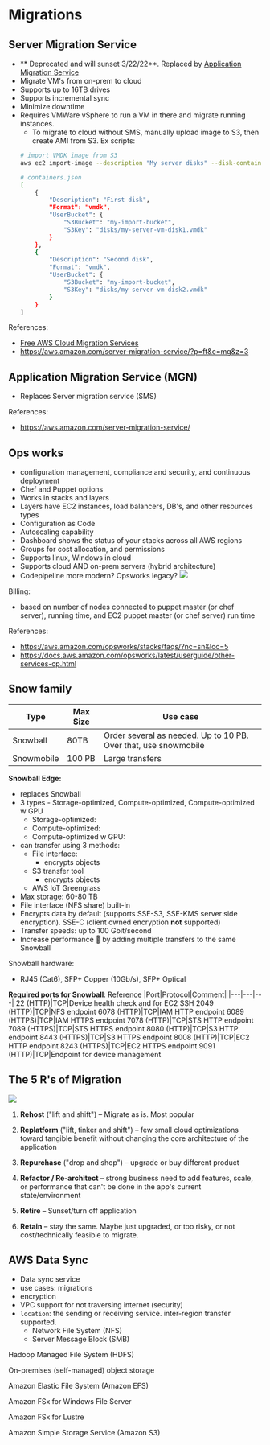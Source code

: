 # Migrations

## Server Migration Service
- ** Deprecated and will sunset 3/22/22**. Replaced by [Application Migration Service](#application-migration-service)
- Migrate VM's from on-prem to cloud
- Supports up to 16TB drives
- Supports incremental sync
- Minimize downtime
- Requires VMWare vSphere to run a VM in there and migrate running instances. 
    - To migrate to cloud without SMS, manually upload image to S3, then create AMI from S3. Ex scripts: 
    ```sh
    # import VMDK image from S3
    aws ec2 import-image --description "My server disks" --disk-containers "file://C:\import\containers.json"

    # containers.json
    [
        {
            "Description": "First disk",
            "Format": "vmdk",
            "UserBucket": {
                "S3Bucket": "my-import-bucket",
                "S3Key": "disks/my-server-vm-disk1.vmdk"
            }
        },          
        {
            "Description": "Second disk",
            "Format": "vmdk",
            "UserBucket": {
                "S3Bucket": "my-import-bucket",
                "S3Key": "disks/my-server-vm-disk2.vmdk"
            }
        }
    ]
    ```

References: 
- [Free AWS Cloud Migration Services](https://aws.amazon.com/free/migration/)
- https://aws.amazon.com/server-migration-service/?p=ft&c=mg&z=3

## Application Migration Service (MGN)
- Replaces Server migration service (SMS)

References: 
- https://aws.amazon.com/server-migration-service/

## Ops works
-  configuration management, compliance and security, and continuous deployment
- Chef and Puppet options
- Works in stacks and layers
- Layers have EC2 instances, load balancers, DB's, and other resources types
- Configuration as Code
- Autoscaling capability
- Dashboard shows the status of your stacks across all AWS regions
- Groups for cost allocation, and permissions
- Supports linux, Windows in cloud
- Supports cloud AND on-prem servers (hybrid architecture)
- Codepipeline more modern? Opsworks legacy? 
![](https://docs.aws.amazon.com/whitepapers/latest/introduction-devops-aws/images/figure-2.png)

Billing:
- based on number of nodes connected to puppet master (or chef server), running time, and EC2 puppet master (or chef server) run time

References:
- https://aws.amazon.com/opsworks/stacks/faqs/?nc=sn&loc=5
- https://docs.aws.amazon.com/opsworks/latest/userguide/other-services-cp.html

## Snow family
|Type|Max Size|Use case
|---|---|---|
Snowball|80TB|Order several as needed. Up to 10 PB. Over that, use snowmobile
Snowmobile|100 PB|Large transfers


**Snowball Edge:**
- replaces Snowball
- 3 types - Storage-optimized, Compute-optimized, Compute-optimized w GPU
    - Storage-optimized: 
    - Compute-optimized:
    - Compute-optimized w GPU:
- can transfer using 3 methods: 
    - File interface: 
        - encrypts objects
    - S3 transfer tool
        - encrypts objects
    - AWS IoT Greengrass 
- Max storage: 60-80 TB
- File interface (NFS share) built-in
- Encrypts data by default (supports SSE-S3, SSE-KMS server side encryption). SSE-C (client owned encryption **not** supported)
- Transfer speeds: up to 100 Gbit/second
- Increase performance 🚀 by adding multiple transfers to the same Snowball

Snowball hardware:
- RJ45 (Cat6), SFP+ Copper (10Gb/s), SFP+ Optical

**Required ports for Snowball**: [Reference](https://docs.aws.amazon.com/snowball/latest/developer-guide/port-requirements.html)
|Port|Protocol|Comment|
|---|---|---|
22 (HTTP)|TCP|Device health check and for EC2 SSH
2049 (HTTP)|TCP|NFS endpoint
6078 (HTTP)|TCP|IAM HTTP endpoint
6089 (HTTPS)|TCP|IAM HTTPS endpoint
7078 (HTTP)|TCP|STS HTTP endpoint
7089 (HTTPS)|TCP|STS HTTPS endpoint
8080 (HTTP)|TCP|S3 HTTP endpoint
8443 (HTTPS)|TCP|S3 HTTPS endpoint
8008 (HTTP)|TCP|EC2 HTTP endpoint
8243 (HTTPS)|TCP|EC2 HTTPS endpoint
9091 (HTTP)|TCP|Endpoint for device management

## The 5 R's of Migration
![](https://media.tutorialsdojo.com/sap_migration_paths.png)
1. **Rehost** ("lift and shift") – Migrate as is. Most popular

2. **Replatform** ("lift, tinker and shift") – few small cloud optimizations toward tangible benefit without changing the core architecture of the application

3. **Repurchase** ("drop and shop") – upgrade or buy different product

4. **Refactor / Re-architect** – strong business need to add features, scale, or performance that can't be done in the app's current state/environment

5. **Retire** – Sunset/turn off application

6. **Retain** – stay the same. Maybe just upgraded, or too risky, or not cost/technically feasible to migrate. 

## AWS Data Sync
- Data sync service
- use cases: migrations
- encryption
- VPC support for not traversing internet (security)
- `location`: the sending or receiving service. inter-region transfer supported. 
  - Network File System (NFS)
  - Server Message Block (SMB)

Hadoop Managed File System (HDFS)

On-premises (self-managed) object storage

Amazon Elastic File System (Amazon EFS)

Amazon FSx for Windows File Server

Amazon FSx for Lustre

Amazon Simple Storage Service (Amazon S3)